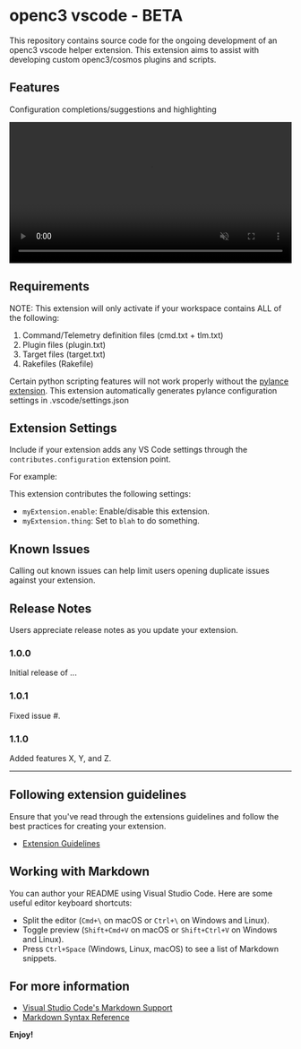 # openc3 vscode - BETA

This repository contains source code for the ongoing development of an openc3 vscode helper extension. This extension aims to assist with developing custom openc3/cosmos plugins and scripts.

## Features

Configuration completions/suggestions and highlighting

<video src="https://github.com/user-attachments/assets/8fb25873-d465-4e66-86e1-29c93e9dfece" 
       loop 
       autoplay 
       muted 
       playsinline 
       width="100%">
Your browser does not support the video tag.
</video>

## Requirements

NOTE: This extension will only activate if your workspace contains ALL of the following:

1. Command/Telemetry definition files (cmd.txt + tlm.txt)
2. Plugin files (plugin.txt)
3. Target files (target.txt)
4. Rakefiles (Rakefile)

Certain python scripting features will not work properly without the [pylance extension](https://marketplace.visualstudio.com/items?itemName=ms-python.vscode-pylance).
This extension automatically generates pylance configuration settings in .vscode/settings.json

## Extension Settings

Include if your extension adds any VS Code settings through the `contributes.configuration` extension point.

For example:

This extension contributes the following settings:

- `myExtension.enable`: Enable/disable this extension.
- `myExtension.thing`: Set to `blah` to do something.

## Known Issues

Calling out known issues can help limit users opening duplicate issues against your extension.

## Release Notes

Users appreciate release notes as you update your extension.

### 1.0.0

Initial release of ...

### 1.0.1

Fixed issue #.

### 1.1.0

Added features X, Y, and Z.

---

## Following extension guidelines

Ensure that you've read through the extensions guidelines and follow the best practices for creating your extension.

- [Extension Guidelines](https://code.visualstudio.com/api/references/extension-guidelines)

## Working with Markdown

You can author your README using Visual Studio Code. Here are some useful editor keyboard shortcuts:

- Split the editor (`Cmd+\` on macOS or `Ctrl+\` on Windows and Linux).
- Toggle preview (`Shift+Cmd+V` on macOS or `Shift+Ctrl+V` on Windows and Linux).
- Press `Ctrl+Space` (Windows, Linux, macOS) to see a list of Markdown snippets.

## For more information

- [Visual Studio Code's Markdown Support](http://code.visualstudio.com/docs/languages/markdown)
- [Markdown Syntax Reference](https://help.github.com/articles/markdown-basics/)

**Enjoy!**
